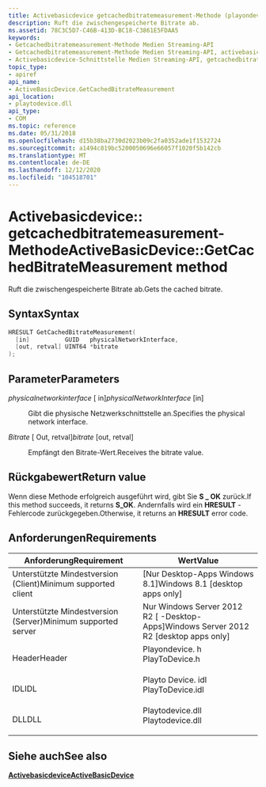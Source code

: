 ```yaml
---
title: Activebasicdevice getcachedbitratemeasurement-Methode (playondevice. h)
description: Ruft die zwischengespeicherte Bitrate ab.
ms.assetid: 78C3C5D7-C46B-413D-BC18-C3861E5FDAA5
keywords:
- Getcachedbitratemeasurement-Methode Medien Streaming-API
- Getcachedbitratemeasurement-Methode Medien Streaming-API, activebasicdevice-Schnittstelle
- Activebasicdevice-Schnittstelle Medien Streaming-API, getcachedbitratemeasurement-Methode
topic_type:
- apiref
api_name:
- ActiveBasicDevice.GetCachedBitrateMeasurement
api_location:
- playtodevice.dll
api_type:
- COM
ms.topic: reference
ms.date: 05/31/2018
ms.openlocfilehash: d15b38ba2730d2023b09c2fa0352ade1f1532724
ms.sourcegitcommit: a1494c819bc5200050696e66057f1020f5b142cb
ms.translationtype: MT
ms.contentlocale: de-DE
ms.lasthandoff: 12/12/2020
ms.locfileid: "104518701"
---
```

# <a name="activebasicdevicegetcachedbitratemeasurement-method"></a><span data-ttu-id="9aac7-106">Activebasicdevice:: getcachedbitratemeasurement-Methode</span><span class="sxs-lookup"><span data-stu-id="9aac7-106">ActiveBasicDevice::GetCachedBitrateMeasurement method</span></span>

<span data-ttu-id="9aac7-107">Ruft die zwischengespeicherte Bitrate ab.</span><span class="sxs-lookup"><span data-stu-id="9aac7-107">Gets the cached bitrate.</span></span>

## <a name="syntax"></a><span data-ttu-id="9aac7-108">Syntax</span><span class="sxs-lookup"><span data-stu-id="9aac7-108">Syntax</span></span>


```C++
HRESULT GetCachedBitrateMeasurement(
  [in]          GUID   physicalNetworkInterface,
  [out, retval] UINT64 *bitrate
);
```



## <a name="parameters"></a><span data-ttu-id="9aac7-109">Parameter</span><span class="sxs-lookup"><span data-stu-id="9aac7-109">Parameters</span></span>

<dl> <dt>

<span data-ttu-id="9aac7-110">*physicalnetworkinterface* \[ in\]</span><span class="sxs-lookup"><span data-stu-id="9aac7-110">*physicalNetworkInterface* \[in\]</span></span>
</dt> <dd>

<span data-ttu-id="9aac7-111">Gibt die physische Netzwerkschnittstelle an.</span><span class="sxs-lookup"><span data-stu-id="9aac7-111">Specifies the physical network interface.</span></span>

</dd> <dt>

<span data-ttu-id="9aac7-112">*Bitrate* \[ Out, retval\]</span><span class="sxs-lookup"><span data-stu-id="9aac7-112">*bitrate* \[out, retval\]</span></span>
</dt> <dd>

<span data-ttu-id="9aac7-113">Empfängt den Bitrate-Wert.</span><span class="sxs-lookup"><span data-stu-id="9aac7-113">Receives the bitrate value.</span></span>

</dd> </dl>

## <a name="return-value"></a><span data-ttu-id="9aac7-114">Rückgabewert</span><span class="sxs-lookup"><span data-stu-id="9aac7-114">Return value</span></span>

<span data-ttu-id="9aac7-115">Wenn diese Methode erfolgreich ausgeführt wird, gibt Sie **S \_ OK** zurück.</span><span class="sxs-lookup"><span data-stu-id="9aac7-115">If this method succeeds, it returns **S\_OK**.</span></span> <span data-ttu-id="9aac7-116">Andernfalls wird ein **HRESULT** -Fehlercode zurückgegeben.</span><span class="sxs-lookup"><span data-stu-id="9aac7-116">Otherwise, it returns an **HRESULT** error code.</span></span>

## <a name="requirements"></a><span data-ttu-id="9aac7-117">Anforderungen</span><span class="sxs-lookup"><span data-stu-id="9aac7-117">Requirements</span></span>



| <span data-ttu-id="9aac7-118">Anforderung</span><span class="sxs-lookup"><span data-stu-id="9aac7-118">Requirement</span></span> | <span data-ttu-id="9aac7-119">Wert</span><span class="sxs-lookup"><span data-stu-id="9aac7-119">Value</span></span> |
|-------------------------------------|---------------------------------------------------------------------------------------------|
| <span data-ttu-id="9aac7-120">Unterstützte Mindestversion (Client)</span><span class="sxs-lookup"><span data-stu-id="9aac7-120">Minimum supported client</span></span><br/> | <span data-ttu-id="9aac7-121">\[Nur Desktop-Apps Windows 8.1\]</span><span class="sxs-lookup"><span data-stu-id="9aac7-121">Windows 8.1 \[desktop apps only\]</span></span><br/>                                                |
| <span data-ttu-id="9aac7-122">Unterstützte Mindestversion (Server)</span><span class="sxs-lookup"><span data-stu-id="9aac7-122">Minimum supported server</span></span><br/> | <span data-ttu-id="9aac7-123">Nur Windows Server 2012 R2 \[ -Desktop-Apps\]</span><span class="sxs-lookup"><span data-stu-id="9aac7-123">Windows Server 2012 R2 \[desktop apps only\]</span></span><br/>                                     |
| <span data-ttu-id="9aac7-124">Header</span><span class="sxs-lookup"><span data-stu-id="9aac7-124">Header</span></span><br/>                   | <dl> <span data-ttu-id="9aac7-125"><dt>Playondevice. h</dt></span><span class="sxs-lookup"><span data-stu-id="9aac7-125"><dt>PlayToDevice.h</dt></span></span> </dl>   |
| <span data-ttu-id="9aac7-126">IDL</span><span class="sxs-lookup"><span data-stu-id="9aac7-126">IDL</span></span><br/>                      | <dl> <span data-ttu-id="9aac7-127"><dt>Playto Device. idl</dt></span><span class="sxs-lookup"><span data-stu-id="9aac7-127"><dt>PlayToDevice.idl</dt></span></span> </dl> |
| <span data-ttu-id="9aac7-128">DLL</span><span class="sxs-lookup"><span data-stu-id="9aac7-128">DLL</span></span><br/>                      | <dl> <span data-ttu-id="9aac7-129"><dt>Playtodevice.dll</dt></span><span class="sxs-lookup"><span data-stu-id="9aac7-129"><dt>Playtodevice.dll</dt></span></span> </dl> |



## <a name="see-also"></a><span data-ttu-id="9aac7-130">Siehe auch</span><span class="sxs-lookup"><span data-stu-id="9aac7-130">See also</span></span>

<dl> <dt>

<span data-ttu-id="9aac7-131">[**Activebasicdevice**](/previous-versions/windows/desktop/legacy/dn385755(v=vs.85))</span><span class="sxs-lookup"><span data-stu-id="9aac7-131">[**ActiveBasicDevice**](/previous-versions/windows/desktop/legacy/dn385755(v=vs.85))</span></span>
</dt> </dl>

 

